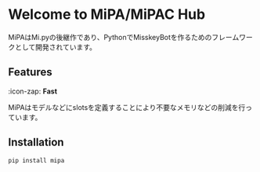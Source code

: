 # Welcome to MiPA/MiPAC Hub

MiPAはMi.pyの後継作であり、PythonでMisskeyBotを作るためのフレームワークとして開発されています。

## Features

:icon-zap: **Fast**

MiPAはモデルなどにslotsを定義することにより不要なメモリなどの削減を行っています。


## Installation

```bash:cmd
pip install mipa
```